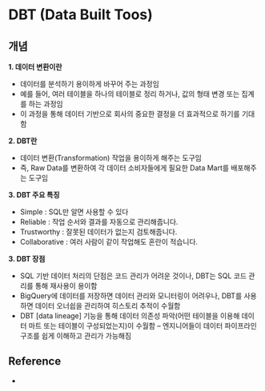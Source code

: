 # DBT (Data Built Toos)

## 개념

**1. 데이터 변환이란**
- 데이터를 분석하기 용이하게 바꾸어 주는 과정임
- 예를 들어, 여러 테이블을 하나의 테이블로 정리 하거나, 값의 형태 변경 또는 집계를 하는 과정임
- 이 과정을 통해 데이터 기반으로 회사의 중요한 결정을 더 효과적으로 하기를 기대함

**2. DBT란**
- 데이터 변환(Transformation) 작업을 용이하게 해주는 도구임
- 즉, Raw Data를 변환하여 각 데이터 소비자들에게 필요한 Data Mart를 배포해주는 도구임

**3. DBT 주요 특징**
- Simple : SQL만 알면 사용할 수 있다
- Reliable : 작업 순서와 결과를 자동으로 관리해줍니다.
- Trustworthy : 잘못된 데이터가 없는지 검토해줍니다.
- Collaborative : 여러 사람이 같이 작업해도 혼란이 적습니다.

**3. DBT 장점**
- SQL 기반 데이터 처리의 단점은 코드 관리가 어려운 것이나, DBT는 SQL 코드 관리를 통해 재사용이 용이함
- BigQuery에 데이터를 저장하면 데이터 관리와 모니터링이 어려우나, DBT를 사용하면 데이터 오너쉽을 관리하여 히스토리 추적이 수월함
- DBT [data lineage] 기능을 통해 데이터 의존성 파악(어떤 테이블을 이용해 데이터 마트 또는 테이블이 구성되었는지)이 수월함
    – 엔지니어들이 데이터 파이프라인 구조를 쉽게 이해하고 관리가 가능해짐 

## Reference

- [](https://mungiyo.tistory.com/54)